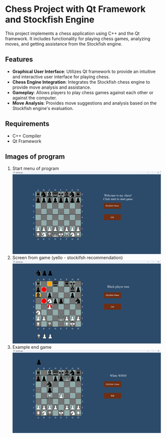 # Chess Project with Qt Framework and Stockfish Engine

This project implements a chess application using C++ and the Qt framework. It includes functionality for playing chess games, analyzing moves, and getting assistance from the Stockfish engine.

## Features

- **Graphical User Interface**: Utilizes Qt framework to provide an intuitive and interactive user interface for playing chess.
- **Chess Engine Integration**: Integrates the Stockfish chess engine to provide move analysis and assistance.
- **Gameplay**: Allows players to play chess games against each other or against the computer.
- **Move Analysis**: Provides move suggestions and analysis based on the Stockfish engine's evaluation.
## Requirements

- C++ Compiler
- Qt Framework

## Images of program
1. Start menu of program
![img.png](images/start-menu.png)
2. Screen from game (yello - stockifsh recommendation)
![img.png](images/ss-from-game.png)
3. Example end game
![img.png](images/end-game.png)

